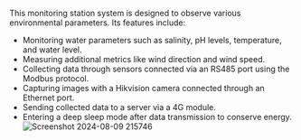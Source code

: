 This monitoring station system is designed to observe various environmental parameters. Its features include:<br />

 + Monitoring water parameters such as salinity, pH levels, temperature, and water level.<br />
 + Measuring additional metrics like wind direction and wind speed.<br />
 + Collecting data through sensors connected via an RS485 port using the Modbus protocol.<br />
 + Capturing images with a Hikvision camera connected through an Ethernet port.<br />
 + Sending collected data to a server via a 4G module.<br />
 + Entering a deep sleep mode after data transmission to conserve energy.<br />
![Screenshot 2024-08-09 215746](https://github.com/user-attachments/assets/e2c2a7de-baf5-4979-bcd7-899850afe149)
